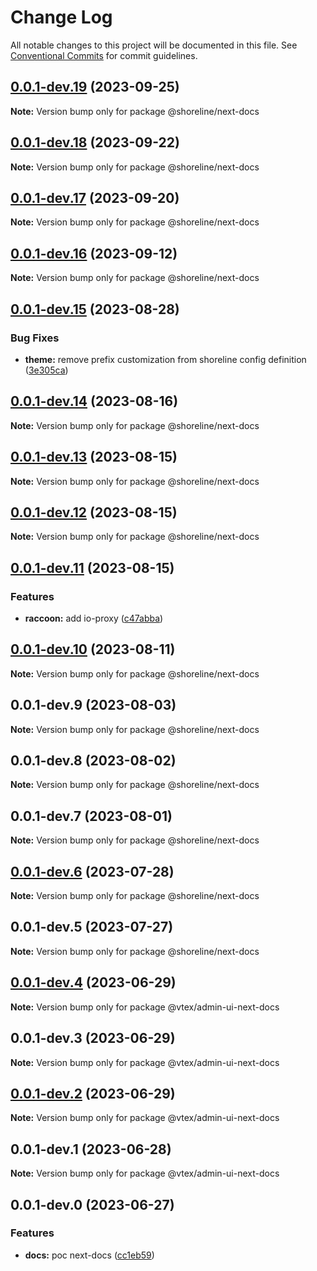 # Change Log

All notable changes to this project will be documented in this file.
See [Conventional Commits](https://conventionalcommits.org) for commit guidelines.

## [0.0.1-dev.19](https://github.com/vtex/shoreline/compare/@shoreline/next-docs@0.0.1-dev.18...@shoreline/next-docs@0.0.1-dev.19) (2023-09-25)

**Note:** Version bump only for package @shoreline/next-docs

## [0.0.1-dev.18](https://github.com/vtex/shoreline/compare/@shoreline/next-docs@0.0.1-dev.17...@shoreline/next-docs@0.0.1-dev.18) (2023-09-22)

**Note:** Version bump only for package @shoreline/next-docs

## [0.0.1-dev.17](https://github.com/vtex/shoreline/compare/@shoreline/next-docs@0.0.1-dev.16...@shoreline/next-docs@0.0.1-dev.17) (2023-09-20)

**Note:** Version bump only for package @shoreline/next-docs

## [0.0.1-dev.16](https://github.com/vtex/shoreline/compare/@shoreline/next-docs@0.0.1-dev.15...@shoreline/next-docs@0.0.1-dev.16) (2023-09-12)

**Note:** Version bump only for package @shoreline/next-docs

## [0.0.1-dev.15](https://github.com/vtex/shoreline/compare/@shoreline/next-docs@0.0.1-dev.14...@shoreline/next-docs@0.0.1-dev.15) (2023-08-28)

### Bug Fixes

- **theme:** remove prefix customization from shoreline config definition ([3e305ca](https://github.com/vtex/shoreline/commit/3e305ca62253e4e6e7cc3383d8f263b7ad3985a2))

## [0.0.1-dev.14](https://github.com/vtex/shoreline/compare/@shoreline/next-docs@0.0.1-dev.13...@shoreline/next-docs@0.0.1-dev.14) (2023-08-16)

**Note:** Version bump only for package @shoreline/next-docs

## [0.0.1-dev.13](https://github.com/vtex/shoreline/compare/@shoreline/next-docs@0.0.1-dev.12...@shoreline/next-docs@0.0.1-dev.13) (2023-08-15)

**Note:** Version bump only for package @shoreline/next-docs

## [0.0.1-dev.12](https://github.com/vtex/shoreline/compare/@shoreline/next-docs@0.0.1-dev.11...@shoreline/next-docs@0.0.1-dev.12) (2023-08-15)

**Note:** Version bump only for package @shoreline/next-docs

## [0.0.1-dev.11](https://github.com/vtex/shoreline/compare/@shoreline/next-docs@0.0.1-dev.10...@shoreline/next-docs@0.0.1-dev.11) (2023-08-15)

### Features

- **raccoon:** add io-proxy ([c47abba](https://github.com/vtex/shoreline/commit/c47abba3e3cb9352eeb0aae074254c933048a8f3))

## [0.0.1-dev.10](https://github.com/vtex/shoreline/compare/@shoreline/next-docs@0.0.1-dev.9...@shoreline/next-docs@0.0.1-dev.10) (2023-08-11)

**Note:** Version bump only for package @shoreline/next-docs

## 0.0.1-dev.9 (2023-08-03)

**Note:** Version bump only for package @shoreline/next-docs

## 0.0.1-dev.8 (2023-08-02)

**Note:** Version bump only for package @shoreline/next-docs

## 0.0.1-dev.7 (2023-08-01)

**Note:** Version bump only for package @shoreline/next-docs

## [0.0.1-dev.6](https://github.com/vtex/shoreline/compare/@shoreline/next-docs@0.0.1-dev.5...@shoreline/next-docs@0.0.1-dev.6) (2023-07-28)

**Note:** Version bump only for package @shoreline/next-docs

## 0.0.1-dev.5 (2023-07-27)

**Note:** Version bump only for package @shoreline/next-docs

## [0.0.1-dev.4](https://github.com/vtex/admin-ui/compare/@vtex/admin-ui-next-docs@0.0.1-dev.3...@vtex/admin-ui-next-docs@0.0.1-dev.4) (2023-06-29)

**Note:** Version bump only for package @vtex/admin-ui-next-docs

## 0.0.1-dev.3 (2023-06-29)

**Note:** Version bump only for package @vtex/admin-ui-next-docs

## [0.0.1-dev.2](https://github.com/vtex/admin-ui/compare/@vtex/admin-ui-next-docs@0.0.1-dev.1...@vtex/admin-ui-next-docs@0.0.1-dev.2) (2023-06-29)

**Note:** Version bump only for package @vtex/admin-ui-next-docs

## 0.0.1-dev.1 (2023-06-28)

**Note:** Version bump only for package @vtex/admin-ui-next-docs

## 0.0.1-dev.0 (2023-06-27)

### Features

- **docs:** poc next-docs ([cc1eb59](https://github.com/vtex/admin-ui/commit/cc1eb59b0a74cca2f9b4dd456b3df2de7cb8614d))
